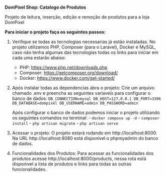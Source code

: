 **DomPixel Shop: Catalogo de Produtos**

Projeto de leitura, inserção, edição e remoção de produtos para a loja DomPixel

**Para iniciar o projeto faça os seguintes passos:**

 1. Verifique se todas as tecnologias necessarias já estão instaladas.
    No projeto utilizamos PHP, Composer (para o Laravel), Docker e MySQL, caso não tenha algumas das tecnologias todas os links para iniciar em cada uma estarão abaixo:
    - PHP: https://www.php.net/downloads.php
    - Composer: https://getcomposer.org/download/
    - Docker: https://www.docker.com/get-started/
 
 2. Após instalar todas as dependencias abra o projeto:
    Crie um arquivo chamado .env e preencha as seguintes variaveis para configurar o banco de dados:
        `DB_CONNECTION=mysql
         DB_HOST=127.0.0.1
         DB_PORT=3306
         DB_DATABASE=dompixel
         DB_USERNAME=admin
         DB_PASSWORD=admin`
    
    Após configurar o banco de dados podemos iniciar o projeto utilizando os seguintes comandos no terminal:
	    - `docker compose up -d`
        -  `composer install`
	    -  `php artisan migrate`
	    -  `php artisan serve`
 4. Acessar o projeto:
	 O projeto estará rodando em http://localhost:8000.
	 Na URL http://localhost:8080 está disponivel o phpmyadmin do banco de dados.
 5. Funcionalidades dos Produtos:
	 Para acessar as funcionalidades dos produtos acesse http://localhost:8000/products, nessa rota está disponivel a lista de produtos e links para todas as outras funcionalidades.
